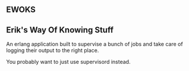 EWOKS
-----

Erik's Way Of Knowing Stuff
---------------------------

An erlang application built to supervise a bunch of jobs and take care of logging their output to the right place.

You probably want to just use supervisord instead.
